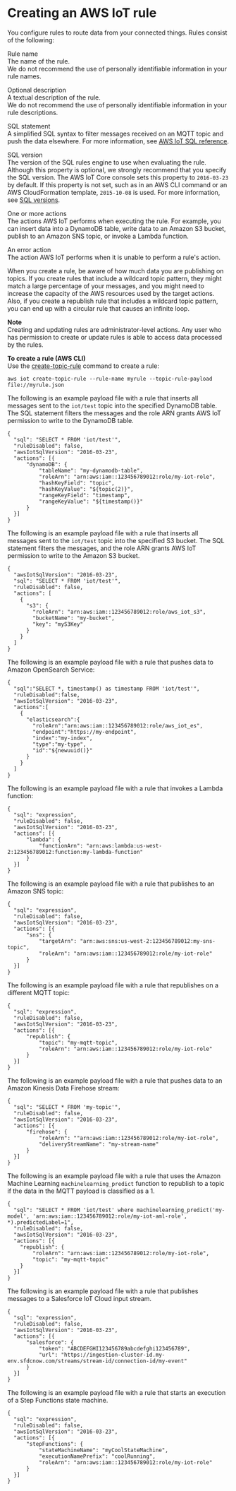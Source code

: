 # Creating an AWS IoT rule<a name="iot-create-rule"></a>

You configure rules to route data from your connected things\. Rules consist of the following:

Rule name  
The name of the rule\.  
We do not recommend the use of personally identifiable information in your rule names\.

Optional description  
A textual description of the rule\.  
We do not recommend the use of personally identifiable information in your rule descriptions\.

SQL statement  
A simplified SQL syntax to filter messages received on an MQTT topic and push the data elsewhere\. For more information, see [AWS IoT SQL reference](iot-sql-reference.md)\.

SQL version  
The version of the SQL rules engine to use when evaluating the rule\. Although this property is optional, we strongly recommend that you specify the SQL version\. The AWS IoT Core console sets this property to `2016-03-23` by default\. If this property is not set, such as in an AWS CLI command or an AWS CloudFormation template, `2015-10-08` is used\. For more information, see [SQL versions](iot-rule-sql-version.md)\.

One or more actions  
The actions AWS IoT performs when executing the rule\. For example, you can insert data into a DynamoDB table, write data to an Amazon S3 bucket, publish to an Amazon SNS topic, or invoke a Lambda function\.

An error action  
The action AWS IoT performs when it is unable to perform a rule's action\.

When you create a rule, be aware of how much data you are publishing on topics\. If you create rules that include a wildcard topic pattern, they might match a large percentage of your messages, and you might need to increase the capacity of the AWS resources used by the target actions\. Also, if you create a republish rule that includes a wildcard topic pattern, you can end up with a circular rule that causes an infinite loop\.

**Note**  
Creating and updating rules are administrator\-level actions\. Any user who has permission to create or update rules is able to access data processed by the rules\.

**To create a rule \(AWS CLI\)**  
Use the [create\-topic\-rule](https://docs.aws.amazon.com/cli/latest/reference/iot/create-topic-rule.html) command to create a rule:

```
aws iot create-topic-rule --rule-name myrule --topic-rule-payload file://myrule.json
```

The following is an example payload file with a rule that inserts all messages sent to the `iot/test` topic into the specified DynamoDB table\. The SQL statement filters the messages and the role ARN grants AWS IoT permission to write to the DynamoDB table\.

```
{
  "sql": "SELECT * FROM 'iot/test'",
  "ruleDisabled": false,
  "awsIotSqlVersion": "2016-03-23",
  "actions": [{
      "dynamoDB": {
          "tableName": "my-dynamodb-table",
          "roleArn": "arn:aws:iam::123456789012:role/my-iot-role",
          "hashKeyField": "topic",
          "hashKeyValue": "${topic(2)}",
          "rangeKeyField": "timestamp",
          "rangeKeyValue": "${timestamp()}"
      }
  }]
}
```

The following is an example payload file with a rule that inserts all messages sent to the `iot/test` topic into the specified S3 bucket\. The SQL statement filters the messages, and the role ARN grants AWS IoT permission to write to the Amazon S3 bucket\.

```
{
  "awsIotSqlVersion": "2016-03-23",
  "sql": "SELECT * FROM 'iot/test'",
  "ruleDisabled": false,
  "actions": [
    {
      "s3": {
        "roleArn": "arn:aws:iam::123456789012:role/aws_iot_s3",
        "bucketName": "my-bucket",
        "key": "myS3Key"
      }
    }
  ]
}
```

The following is an example payload file with a rule that pushes data to Amazon OpenSearch Service:

```
{
  "sql":"SELECT *, timestamp() as timestamp FROM 'iot/test'",
  "ruleDisabled":false,
  "awsIotSqlVersion": "2016-03-23",
  "actions":[
    {
      "elasticsearch":{
        "roleArn":"arn:aws:iam::123456789012:role/aws_iot_es",
        "endpoint":"https://my-endpoint",
        "index":"my-index",
        "type":"my-type",
        "id":"${newuuid()}"
      }
    }
  ]
}
```

The following is an example payload file with a rule that invokes a Lambda function:

```
{
  "sql": "expression",
  "ruleDisabled": false,
  "awsIotSqlVersion": "2016-03-23",
  "actions": [{
      "lambda": {
          "functionArn": "arn:aws:lambda:us-west-2:123456789012:function:my-lambda-function"
      }
  }]
}
```

The following is an example payload file with a rule that publishes to an Amazon SNS topic:

```
{
  "sql": "expression",
  "ruleDisabled": false,
  "awsIotSqlVersion": "2016-03-23",
  "actions": [{
      "sns": {
          "targetArn": "arn:aws:sns:us-west-2:123456789012:my-sns-topic",
          "roleArn": "arn:aws:iam::123456789012:role/my-iot-role"
      }
  }]
}
```

The following is an example payload file with a rule that republishes on a different MQTT topic:

```
{
  "sql": "expression",
  "ruleDisabled": false,
  "awsIotSqlVersion": "2016-03-23",
  "actions": [{
      "republish": {
          "topic": "my-mqtt-topic",
          "roleArn": "arn:aws:iam::123456789012:role/my-iot-role"
      }
  }]
}
```

The following is an example payload file with a rule that pushes data to an Amazon Kinesis Data Firehose stream:

```
{
  "sql": "SELECT * FROM 'my-topic'",
  "ruleDisabled": false,
  "awsIotSqlVersion": "2016-03-23",
  "actions": [{
      "firehose": {
          "roleArn": ""arn:aws:iam::123456789012:role/my-iot-role",
          "deliveryStreamName": "my-stream-name"
      }
  }]
}
```

The following is an example payload file with a rule that uses the Amazon Machine Learning `machinelearning_predict` function to republish to a topic if the data in the MQTT payload is classified as a 1\.

```
{
  "sql": "SELECT * FROM 'iot/test' where machinelearning_predict('my-model', 'arn:aws:iam::123456789012:role/my-iot-aml-role', *).predictedLabel=1",
  "ruleDisabled": false,
  "awsIotSqlVersion": "2016-03-23",
  "actions": [{
    "republish": {
        "roleArn": "arn:aws:iam::123456789012:role/my-iot-role",
        "topic": "my-mqtt-topic"
    }
  }]
}
```

The following is an example payload file with a rule that publishes messages to a Salesforce IoT Cloud input stream\.

```
{
  "sql": "expression",
  "ruleDisabled": false,
  "awsIotSqlVersion": "2016-03-23",
  "actions": [{
      "salesforce": {
          "token": "ABCDEFGHI123456789abcdefghi123456789",
          "url": "https://ingestion-cluster-id.my-env.sfdcnow.com/streams/stream-id/connection-id/my-event"
      }
  }]
}
```

The following is an example payload file with a rule that starts an execution of a Step Functions state machine\.

```
{
  "sql": "expression",
  "ruleDisabled": false,
  "awsIotSqlVersion": "2016-03-23",
  "actions": [{
      "stepFunctions": {
          "stateMachineName": "myCoolStateMachine",
          "executionNamePrefix": "coolRunning",
          "roleArn": "arn:aws:iam::123456789012:role/my-iot-role"
      }
  }]
}
```